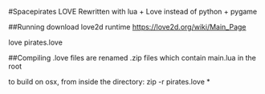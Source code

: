#Spacepirates LOVE
Rewritten with lua + Love instead of python + pygame

##Running
download love2d runtime
https://love2d.org/wiki/Main_Page

love pirates.love

##Compiling
.love files are renamed .zip files which contain main.lua in the root

to build on osx, from inside the directory:
    zip -r pirates.love *


